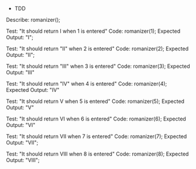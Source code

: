 * TDD

Describe: romanizer();

Test: "It should return I when 1 is entered"
Code: romanizer(1);
Expected Output: "I";

Test: "It should return "II" when 2 is entered"
Code: romanizer(2);
Expected Output: "II";

Test: "It should return "III" when 3 is entered"
Code: romanizer(3);
Expected Output: "III"

Test: "It should return "IV" when 4 is entered"
Code: romanizer(4);
Expected Output: "IV"

Test: "It should return V when 5 is entered"
Code: romanizer(5);
Expected Output: "V"

Test: "It should return VI when 6 is entered"
Code: romanizer(6);
Expected Output: "VI"

Test: "It should return VII when 7 is entered"
Code: romanizer(7);
Expected Output: "VII";

Test: "It should return VIII when 8 is entered"
Code: romanizer(8);
Expected Output: "VIII";
